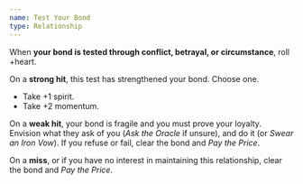 ```yaml
---
name: Test Your Bond
type: Relationship
---
```


When **your bond is tested through conflict, betrayal, or circumstance**, roll +heart.

On a **strong hit**, this test has strengthened your bond. Choose one.

- Take +1 spirit.
- Take +2 momentum.

On a **weak hit**, your bond is fragile and you must prove your loyalty. Envision what they ask of you (_Ask the Oracle_ if unsure), and do it (or _Swear an Iron Vow_). If you refuse or fail, clear the bond and _Pay the Price_.

On a **miss**, or if you have no interest in maintaining this relationship, clear the bond and _Pay the Price_.
